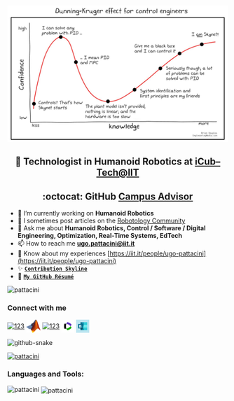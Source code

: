 <p align="center"> <img src="./assets/dunning-kruger.jpg" /> </p>

<h2 align="center">🤖 Technologist in Humanoid Robotics at <a href="https://www.iit.it/web/icub-tech">iCub–Tech@IIT</a></h2>
<h2 align="center">:octocat: GitHub <a href="https://github.com/education/teachers">Campus Advisor</a></h2>

- 🔭 I’m currently working on **Humanoid Robotics**
- 📝 I sometimes post articles on the [Robotology Community](https://github.com/robotology/community/discussions)
- 💬 Ask me about **Humanoid Robotics, Control / Software / Digital Engineering, Optimization, Real-Time Systems, EdTech**
- 📫 How to reach me **ugo.pattacini@iit.it**
- 📄 Know about my experiences [https://iit.it/people/ugo-pattacini](https://iit.it/people/ugo-pattacini)
- ✨ [**`Contribution Skyline`**](https://skyline.github.com/)
- 📜 [**`My GitHub Résumé`**](https://resume.github.io/?pattacini)

<p align="left"> <img src="https://komarev.com/ghpvc/?username=pattacini&label=Profile%20views&color=0e75b6&style=flat" alt="pattacini" /> </p>
 
### Connect with me
<p align="left">
<a href="https://robotics.stackexchange.com/users/6941" target="blank"><img align="center" src="./assets/se-icon.svg" alt="123" height="30" width="-1" /></a>
<a href="https://www.mathworks.com/matlabcentral/profile/authors/1007719" target="blank"><img align="center" src="./assets/matlab.png" alt="123" height="30" width="-1" /></a>
<a href="https://scholar.google.com/citations?user=4woRur0AAAAJ" target="blank"><img align="center" src="./assets/google-scholar.svg" alt="123" height="30" width="-1" /></a>
<a href="https://www.webofscience.com/wos/author/record/J-4652-2014" target="blank"><img align="center" src="./assets/wos.png" alt="123" height="30" width="-1" /></a>
<a href="https://outlook.office.com/bookwithme/user/0dc1d8d9afd34179b0626f05df8b63f4@iit.it?anonymous" target="blank"><img align="center" src="./assets/bookings.png" alt="123" height="30" width="-1" /></a>
</p>

<picture>
  <source media="(prefers-color-scheme: dark)" srcset="./assets/github-user-contribution-dark.svg" />
  <source media="(prefers-color-scheme: light)" srcset="./assets/github-user-contribution.svg" />
  <img alt="github-snake" src="github-snake.svg" />
</picture>

<p align="left"> <a href="https://github.com/ryo-ma/github-profile-trophy"><img src="https://github-profile-trophy.vercel.app/?username=pattacini&theme=nord" alt="pattacini" /></a> </p>

<h3 align="left">Languages and Tools:</h3>
<p><img align="left" src="https://github-readme-stats.vercel.app/api/top-langs/?username=pattacini&layout=compact&show_icons=true&theme=nord&count_private=true" alt="pattacini" /></p>

<p>&nbsp;<img align="center" src="https://github-readme-stats.vercel.app/api?username=pattacini&show_icons=true&theme=nord&count_private=true" alt="pattacini" /></p>
